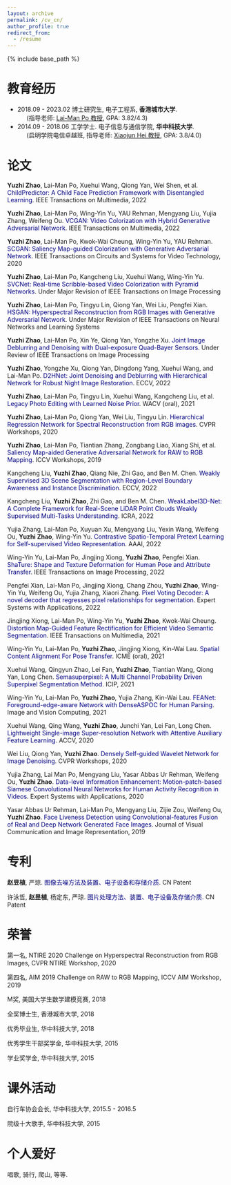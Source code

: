 ```yaml
---
layout: archive
permalink: /cv_cn/
author_profile: true
redirect_from:
  - /resume
---
```


{% include base_path %}

教育经历
======
* 2018.09 - 2023.02 博士研究生, 电子工程系, **香港城市大学**. <br>
&ensp;&ensp;&ensp;(指导老师: [Lai-Man Po 教授](http://www.ee.cityu.edu.hk/~lmpo/), GPA: 3.82/4.3)
* 2014.09 - 2018.06 工学学士. 电子信息与通信学院, **华中科技大学**. <br>
&ensp;&ensp;&ensp;(启明学院电信卓越班, 指导老师: [Xiaojun Hei 教授](https://scholar.google.com/citations?user=x9vhdoIAAAAJ&hl=en), GPA: 3.8/4.0)

论文
======
**Yuzhi Zhao**, Lai-Man Po, Xuehui Wang, Qiong Yan, Wei Shen, et al. <font color='Navy'>ChildPredictor: A Child Face Prediction Framework with Disentangled Learning</font>. IEEE Transactions on Multimedia, 2022

**Yuzhi Zhao**, Lai-Man Po, Wing-Yin Yu, YAU Rehman, Mengyang Liu, Yujia Zhang, Weifeng Ou. <font color='Navy'>VCGAN: Video Colorization with Hybrid Generative Adversarial Network</font>. IEEE Transactions on Multimedia, 2022

**Yuzhi Zhao**, Lai-Man Po, Kwok-Wai Cheung, Wing-Yin Yu, YAU Rehman. <font color='Navy'>SCGAN: Saliency Map-guided Colorization with Generative Adversarial Network</font>. IEEE Transactions on Circuits and Systems for Video Technology, 2020

**Yuzhi Zhao**, Lai-Man Po, Kangcheng Liu, Xuehui Wang, Wing-Yin Yu. <font color='Navy'>SVCNet: Real-time Scribble-based Video Colorization with Pyramid Networks</font>. Under Major Revision of IEEE Transactions on Image Processing

**Yuzhi Zhao**, Lai-Man Po, Tingyu Lin, Qiong Yan, Wei Liu, Pengfei Xian. <font color='Navy'>HSGAN: Hyperspectral Reconstruction from RGB Images with Generative Adversarial Network</font>. Under Major Revision of IEEE Transactions on Neural Networks and Learning Systems

**Yuzhi Zhao**, Lai-Man Po, Xin Ye, Qiong Yan, Yongzhe Xu. <font color='Navy'>Joint Image Deblurring and Denoising with Dual-exposure Quad-Bayer Sensors</font>. Under Review of IEEE Transactions on Image Processing

**Yuzhi Zhao**, Yongzhe Xu, Qiong Yan, Dingdong Yang, Xuehui Wang, and Lai-Man Po. <font color='Navy'>D2HNet: Joint Denoising and Deblurring with Hierarchical Network for Robust Night Image Restoration</font>. ECCV, 2022

**Yuzhi Zhao**, Lai-Man Po, Tingyu Lin, Xuehui Wang, Kangcheng Liu, et al. <font color='Navy'>Legacy Photo Editing with Learned Noise Prior</font>. WACV (oral), 2021

**Yuzhi Zhao**, Lai-Man Po, Qiong Yan, Wei Liu, Tingyu Lin. <font color='Navy'>Hierarchical Regression Network for Spectral Reconstruction from RGB images</font>. CVPR Workshops, 2020

**Yuzhi Zhao**, Lai-Man Po, Tiantian Zhang, Zongbang Liao, Xiang Shi, et al. <font color='Navy'>Saliency Map-aided Generative Adversarial Network for RAW to RGB Mapping</font>. ICCV Workshops, 2019

Kangcheng Liu, **Yuzhi Zhao**, Qiang Nie, Zhi Gao, and Ben M. Chen. <font color='Navy'>Weakly Supervised 3D Scene Segmentation with Region-Level Boundary Awareness and Instance Discrimination</font>. ECCV, 2022

Kangcheng Liu, **Yuzhi Zhao**, Zhi Gao, and Ben M. Chen. <font color='Navy'>WeakLabel3D-Net: A Complete Framework for Real-Scene LiDAR Point Clouds Weakly Supervised Multi-Tasks Understanding</font>. ICRA, 2022

Yujia Zhang, Lai-Man Po, Xuyuan Xu, Mengyang Liu, Yexin Wang, Weifeng Ou, **Yuzhi Zhao**, Wing-Yin Yu. <font color='Navy'>Contrastive Spatio-Temporal Pretext Learning for Self-supervised Video Representation</font>. AAAI, 2022

Wing-Yin Yu, Lai-Man Po, Jingjing Xiong, **Yuzhi Zhao**, Pengfei Xian. <font color='Navy'>ShaTure: Shape and Texture Deformation for Human Pose and Attribute Transfer</font>. IEEE Transactions on Image Processing, 2022

Pengfei Xian, Lai-Man Po, Jingjing Xiong, Chang Zhou, **Yuzhi Zhao**, Wing-Yin Yu, Weifeng Ou, Yujia Zhang, Xiaori Zhang. <font color='Navy'>Pixel Voting Decoder: A novel decoder that regresses pixel relationships for segmentation</font>. Expert Systems with Applications, 2022

Jingjing Xiong, Lai-Man Po, Wing-Yin Yu, **Yuzhi Zhao**, Kwok-Wai Cheung. <font color='Navy'>Distortion Map-Guided Feature Rectification for Efficient Video Semantic Segmentation</font>. IEEE Transactions on Multimedia, 2021

Wing-Yin Yu, Lai-Man Po, **Yuzhi Zhao**, Jingjing Xiong, Kin-Wai Lau. <font color='Navy'>Spatial Content Alignment For Pose Transfer</font>. ICME (oral), 2021

Xuehui Wang, Qingyun Zhao, Lei Fan, **Yuzhi Zhao**, Tiantian Wang, Qiong Yan, Long Chen. <font color='Navy'>Semasuperpixel: A Multi Channel Probability Driven Superpixel Segmentation Method</font>. ICIP, 2021

Wing-Yin Yu, Lai-Man Po, **Yuzhi Zhao**, Yujia Zhang, Kin-Wai Lau. <font color='Navy'>FEANet: Foreground-edge-aware Network with DenseASPOC for Human Parsing</font>. Image and Vision Computing, 2021

Xuehui Wang, Qing Wang, **Yuzhi Zhao**, Junchi Yan, Lei Fan, Long Chen. <font color='Navy'>Lightweight Single-image Super-resolution Network with Attentive Auxiliary Feature Learning</font>. ACCV, 2020

Wei Liu, Qiong Yan, **Yuzhi Zhao**. <font color='Navy'>Densely Self-guided Wavelet Network for Image Denoising</font>. CVPR Workshops, 2020

Yujia Zhang, Lai Man Po, Mengyang Liu, Yasar Abbas Ur Rehman, Weifeng Ou, **Yuzhi Zhao**. <font color='Navy'>Data-level Information Enhancement: Motion-patch-based Siamese Convolutional Neural Networks for Human Activity Recognition in Videos</font>. Expert Systems with Applications, 2020

Yasar Abbas Ur Rehman, Lai-Man Po, Mengyang Liu, Zijie Zou, Weifeng Ou, **Yuzhi Zhao**. <font color='Navy'>Face Liveness Detection using Convolutional-features Fusion of Real and Deep Network Generated Face Images</font>. Journal of Visual Communication and Image Representation, 2019

专利
======
**赵昱植**, 严琼. <font color='Navy'>图像去噪方法及装置、电子设备和存储介质</font>. CN Patent

许泳哲, **赵昱植**, 杨定东, 严琼. <font color='Navy'>图片处理方法、装置、电子设备及存储介质</font>. CN Patent

荣誉
======
第一名, NTIRE 2020 Challenge on Hyperspectral Reconstruction from RGB Images, CVPR NTIRE Workshop, 2020

第四名, AIM 2019 Challenge on RAW to RGB Mapping, ICCV AIM Workshop, 2019

M奖, 美国大学生数学建模竞赛, 2018

全奖博士生, 香港城市大学, 2018

优秀毕业生, 华中科技大学, 2018

优秀学生干部奖学金, 华中科技大学, 2015

学业奖学金, 华中科技大学, 2015

课外活动
======
自行车协会会长, 华中科技大学, 2015.5 - 2016.5

院级十大歌手, 华中科技大学, 2015

个人爱好
======
唱歌, 骑行, 爬山, 等等.
